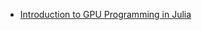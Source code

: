    + [Introduction to GPU Programming in Julia](https://nextjournal.com/sdanisch/julia-gpu-programming)
